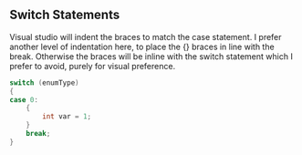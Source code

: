 
## Switch Statements
Visual studio will indent the braces to match the case statement. I prefer another level of indentation here, to place the {} braces in line with the break. Otherwise the braces will be inline with the switch statement which I prefer to avoid, purely for visual preference.

```cpp
switch (enumType)
{
case 0:
    {
	    int var = 1;
    }
    break;
}
```